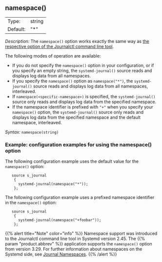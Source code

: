 ---
---
<!-- DISCLAIMER: This file is based on the syslog-ng Open Source Edition documentation https://github.com/balabit/syslog-ng-ose-guides/commit/2f4a52ee61d1ea9ad27cb4f3168b95408fddfdf2 and is used under the terms of The syslog-ng Open Source Edition Documentation License. The file has been modified by Axoflow. -->

## namespace()

|          |        |
| -------- | ------ |
| Type:    | string |
| Default: | "*"   |

*Description:* The `namespace()` option works exactly the same way as [the respective option of the Journalctl command line tool](https://www.freedesktop.org/software/systemd/man/journalctl.html#--namespace=NAMESPACE).

The following modes of operation are available:

- If you do not specify the `namespace()` option in your configuration, or if you specify an empty string, the `systemd-journal()` source reads and displays log data from all namespaces.
- If you specify the `namespace()` option as `namespace("*")`, the `systemd-journal()` source reads and displays log data from all namespaces, interleaved.
- If `namespace(<specific-namespace>)` is specified, the `systemd-journal()` source only reads and displays log data from the specified namespace.
- If the namespace identifier is prefixed with `"+"` when you specify your `namespace()` option, the `systemd-journal()` source only reads and displays log data from the specified namespace and the default namespace, interleaved.


*Syntax:* `namespace(string)`

### Example: configuration examples for using the namespace() option

The following configuration example uses the default value for the `namespace()` option:

```shell
   source s_journal
    { 
      systemd-journal(namespace("*"));
    };
```

The following configuration example uses a prefixed namespace identifier in the `namespace()` option:

```shell
   source s_journal
    { 
      systemd-journal(namespace("+foobar"));
    };
```

{{% alert title="Note" color="info" %}}
Namespace support was introduced to the Journalctl command line tool in Systemd version 2.45. The {{% param "product.abbrev" %}} application supports the `namespace()` option from version 3.29. For further information about namespaces on the Systemd side, see [Journal Namespaces](https://www.freedesktop.org/software/systemd/man/systemd-journald.service.html#Journal%20Namespaces).
{{% /alert %}}
